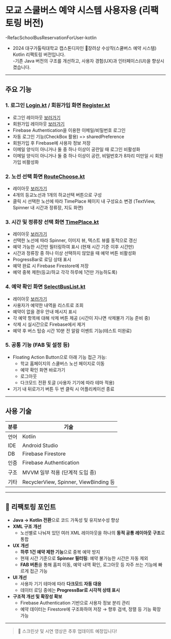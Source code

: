 # 모교 스쿨버스 예약 시스템 사용자용 (리팩토링 버전)

-RefacSchoolBusReservationForUser-kotlin

- 2024 대구가톨릭대학교 캡스톤디자인 🥉장려상 수상작(스쿨버스 예약 시스템) Kotlin 리팩토링 버전입니다.  
-기존 Java 버전의 구조를 개선하고, 사용자 경험(UX)과 인터페이스(UI)을 향상시켰습니다.

---

## 주요 기능

### 1. 로그인 [Login.kt](app/src/main/java/com/example/refac_userbus/Login.kt) / 회원가입 화면 [Register.kt](app/src/main/java/com/example/refac_userbus/Register.kt)
- 로그인 레이아웃 [보러가기](app/src/main/res/layout/activity_login.xml)
- 회원가입 레이아웃 [보러가기](app/src/main/res/layout/activity_register.xml)
- Firebase Authentication을 이용한 이메일/비밀번호 로그인
- 자동 로그인 기능(CheckBox 활용) => sharedPreference
- 회원가입 후 Firebase에 사용자 정보 저장
- 이메일 양식이 아니거나 둘 중 하나 이상이 공란일 때 로그인 비활성화
- 이메일 양식이 아니거나 둘 중 하나 이상이 공란, 비밀번호가 8자리 미만일 시 회원가입 비활성화

### 2. 노선 선택 화면 [RouteChoose.kt](app/src/main/java/com/example/refac_userbus/RouteChoose.kt)
- 레이아웃 [보러가기](app/src/main/res/layout/activity_routechoose.xml)
- 4개의 등교노선과 1개의 하교선택 버튼으로 구성
- 클릭 시 선택한 노선에 따라 TimePlace 페이지 내 구성요소 변경 (TextView, Spinner 내 시간과 정류장, 지도 화면)

### 3. 시간 및 정류장 선택 화면 [TimePlace.kt](app/src/main/java/com/example/refac_userbus/TimePlace.kt)
- 레이아웃 [보러가기](app/src/main/res/layout/activity_timeplace.xml)
- 선택한 노선에 따라 Spinner, 이미지 뷰, 텍스트 뷰를 동적으로 갱신
- 예약 가능한 시간만 필터링하여 표시 (현재 시간 기준 이후 시간만)
- 시간과 정류장 중 하나 이상 선택하지 않았을 때 예약 버튼 비활성화
- ProgressBar로 로딩 상태 표시
- 예약 완료 시 Firebase Firestore에 저장
- 예약 중복 제한(등교/하교 각각 하루에 1건만 가능하도록)

### 4. 예약 확인 화면 [SelectBusList.kt](app/src/main/java/com/example/refac_userbus/SelectBusList.kt)
- 레이아웃 [보러가기](app/src/main/res/layout/activity_selectbuslist.xml)
- 사용자가 예약한 내역을 리스트로 조회
- 예약이 없을 경우 안내 메시지 표시
- 각 예약 항목에 대해 삭제 버튼 제공 (시간이 지나면 삭제불가 기능 준비 중)
- 삭제 시 실시간으로 Firebase에서 제거
- 예약 후 버스 탑승 시간 10분 전 알람 이벤트 기능(테스트 미완료)

### 5. 공통 기능 (FAB 및 설정 등)
- Floating Action Button으로 아래 기능 접근 가능:
  - 학교 홈페이지의 스쿨버스 노선 페이지로 이동
  - 예약 확인 화면 바로가기
  - 로그아웃
  - 다크모드 전환 토글 (사용자 기기에 따라 테마 적용)
- 기기 내 뒤로가기 버튼 두 번 클릭 시 어플리케이션 종료

---

## 사용 기술

| 분류 | 기술 |
|------|------|
| 언어 | Kotlin |
| IDE  | Android Studio |
| DB   | Firebase Firestore |
| 인증 | Firebase Authentication |
| 구조 | MVVM 일부 적용 (단계적 도입 중) |
| 기타 | RecyclerView, Spinner, ViewBinding 등 |

---

## 🔄 리팩토링 포인트

- **Java → Kotlin 전환**으로 코드 가독성 및 유지보수성 향상
- **XML 구조 개선**
  - 노선별로 나눠져 있던 여러 XML 레이아웃을 하나의 **동적 공통 레이아웃 구조**로 통합
- **UX 개선**
  - **하루 1건 예약 제한 기능**으로 중복 예약 방지
  - 현재 시간 기준으로 **Spinner 필터링**: 예약 불가능한 시간은 자동 제외
  - **FAB 버튼**을 통해 홈피 이동, 예약 내역 확인, 로그아웃 등 자주 쓰는 기능에 빠르게 접근 가능
- **UI 개선**
  - 사용자 기기 테마에 따라 **다크모드 자동 대응**
  - 데이터 로딩 중에는 **ProgressBar로 시각적 상태 표시**
- **구조적 개선 및 확장성 확보**
  - Firebase Authentication 기반으로 사용자 정보 분리 관리
  - 예약 데이터는 Firestore에 구조화하여 저장 → 향후 검색, 정렬 등 기능 확장 가능

---

> 📌 스크린샷 및 시연 영상은 추후 업데이트 예정입니다!
